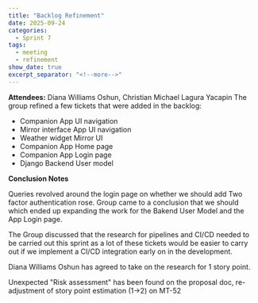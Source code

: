 ```yaml
---
title: "Backlog Refinement"
date: 2025-09-24
categories:
  - Sprint 7
tags:
  - meeting
  - refinement
show_date: true
excerpt_separator: "<!--more-->"
---
```


**Attendees:** Diana Williams Oshun, Christian Michael Lagura Yacapin
The group refined a few tickets that were added in the backlog:

- Companion App UI navigation
- Mirror interface App UI navigation
- Weather widget Mirror UI
- Companion App Home page
- Companion App Login page
- Django Backend User model
<!--more-->

**Conclusion Notes**

Queries revolved around the login page on whether we should add Two factor authentication rose.
Group came to a conclusion that we should which ended up expanding the work for the Bakend User Model and the App Login page.

The Group discussed that the research for pipelines and CI/CD needed to be carried out this sprint as a lot of these tickets would be easier to carry out if we implement a CI/CD integration early on in the development.

Diana Williams Oshun has agreed to take on the research for 1 story point.

Unexpected "Risk assessment" has been found on the proposal doc, re-adjustment of story point estimation (1->2) on MT-52

